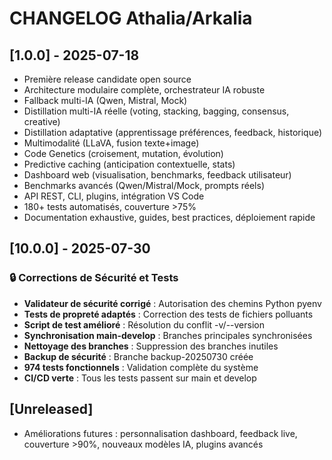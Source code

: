 # CHANGELOG Athalia/Arkalia



## [1.0.0] - 2025-07-18
- Première release candidate open source
- Architecture modulaire complète, orchestrateur IA robuste
- Fallback multi-IA (Qwen, Mistral, Mock)
- Distillation multi-IA réelle (voting, stacking, bagging, consensus, creative)
- Distillation adaptative (apprentissage préférences, feedback, historique)
- Multimodalité (LLaVA, fusion texte+image)
- Code Genetics (croisement, mutation, évolution)
- Predictive caching (anticipation contextuelle, stats)
- Dashboard web (visualisation, benchmarks, feedback utilisateur)
- Benchmarks avancés (Qwen/Mistral/Mock, prompts réels)
- API REST, CLI, plugins, intégration VS Code
- 180+ tests automatisés, couverture >75%
- Documentation exhaustive, guides, best practices, déploiement rapide



## [10.0.0] - 2025-07-30
### 🔒 **Corrections de Sécurité et Tests**
- **Validateur de sécurité corrigé** : Autorisation des chemins Python pyenv
- **Tests de propreté adaptés** : Correction des tests de fichiers polluants
- **Script de test amélioré** : Résolution du conflit -v/--version
- **Synchronisation main-develop** : Branches principales synchronisées
- **Nettoyage des branches** : Suppression des branches inutiles
- **Backup de sécurité** : Branche backup-20250730 créée
- **974 tests fonctionnels** : Validation complète du système
- **CI/CD verte** : Tous les tests passent sur main et develop

## [Unreleased]
- Améliorations futures : personnalisation dashboard, feedback live, couverture >90%, nouveaux modèles IA, plugins avancés
